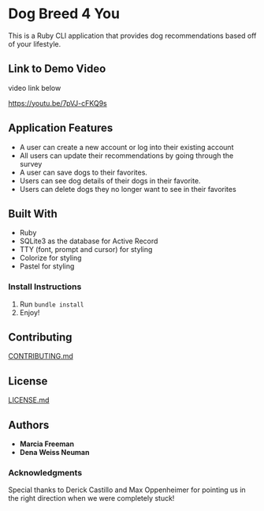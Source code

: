 # Dog Breed 4 You

This is a Ruby CLI application that provides dog recommendations based off of your lifestyle.


## Link to Demo Video

video link below

https://youtu.be/7pVJ-cFKQ9s

## Application Features
* A user can create a new account or log into their existing account
* All users can update their recommendations by going through the survey
* A user can save dogs to their favorites.
* Users can see dog details of their dogs in their favorite.
* Users can delete dogs they no longer want to see in their favorites

## Built With
* Ruby
* SQLite3 as the database for Active Record
* TTY (font, prompt and cursor) for styling
* Colorize for styling
* Pastel for styling

### Install Instructions
1. Run ```bundle install```
2. Enjoy!


## Contributing
[CONTRIBUTING.md](https://github.com/Marcia-Free/ruby-project-guidelines/blob/master/CONTRIBUTING.md)

## License
[LICENSE.md](https://github.com/Marcia-Free/ruby-project-guidelines/blob/master/LICENSE.md)


## Authors
* **Marcia Freeman**
* **Dena Weiss Neuman**


### Acknowledgments
Special thanks to Derick Castillo and Max Oppenheimer for pointing us in the right direction when we were completely stuck!
